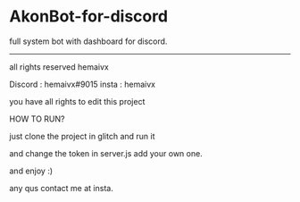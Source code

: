 # AkonBot-for-discord
full system bot with dashboard for discord.


------------------------------------------------

all rights reserved hemaivx

Discord : hemaivx#9015
insta : hemaivx 

you have all rights to edit this project


HOW TO RUN?

just clone the project in glitch and run it 

and change the token 
in server.js
add your own one.

and enjoy :)

any qus 
contact me at insta.
